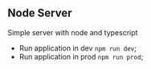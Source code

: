 ## Node Server

Simple server with node and typescript

- Run application in dev `npm run dev`;
- Run application in prod `npm run prod`;
